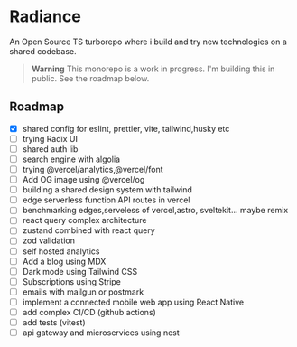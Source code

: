 # Radiance

An Open Source TS turborepo where i build and try new technologies on a shared codebase.

> **Warning**
> This monorepo is a work in progress. I'm building this in public.
> See the roadmap below.

## Roadmap

- [x] shared config for eslint, prettier, vite, tailwind,husky etc
- [ ] trying Radix UI
- [ ] shared auth lib
- [ ] search engine with algolia
- [ ] trying @vercel/analytics,@vercel/font
- [ ] Add OG image using @vercel/og
- [ ] building a shared design system with tailwind
- [ ] edge serverless function API routes in vercel
- [ ] benchmarking edges,serveless of vercel,astro, sveltekit... maybe remix
- [ ] react query complex architecture
- [ ] zustand combined with react query
- [ ] zod validation
- [ ] self hosted analytics
- [ ] Add a blog using MDX
- [ ] Dark mode using Tailwind CSS
- [ ] Subscriptions using Stripe
- [ ] emails with mailgun or postmark
- [ ] implement a connected mobile web app using React Native
- [ ] add complex CI/CD (github actions)
- [ ] add tests (vitest)
- [ ] api gateway and microservices using nest
